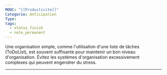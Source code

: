 ```yaml
---
MOOC: "[[Productivite]]"
Categorie: Anticipation
Type: 
tags:
  - status_finish
  - note_permanent
---
```

Une organisation simple, comme l'utilisation d'une liste de tâches (ToDoList), est souvent suffisante pour maintenir un bon niveau d'organisation. Évitez les systèmes d'organisation excessivement complexes qui peuvent engendrer du stress.

---
